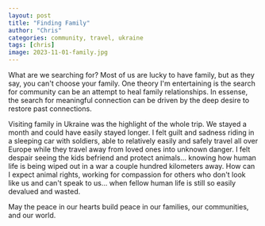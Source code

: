 ```yaml
---
layout: post
title: "Finding Family"
author: "Chris"
categories: community, travel, ukraine
tags: [chris]
image: 2023-11-01-family.jpg
---
```


What are we searching for? Most of us are lucky to have family, but as they say, you can't choose your family. One theory I'm entertaining is the search for community can be an attempt to heal family relationships. In essense, the search for meaningful connection can be driven by the deep desire to restore past connections.

Visiting family in Ukraine was the highlight of the whole trip. We stayed a month and could have easily stayed longer. I felt guilt and sadness riding in a sleeping car with soldiers, able to relatively easily and safely travel all over Europe while they travel away from loved ones into unknown danger. I felt despair seeing the kids befriend and protect animals... knowing how human life is being wiped out in a war a couple hundred kilometers away. How can I expect animal rights, working for compassion for others who don't look like us and can't speak to us... when fellow human life is still so easily devalued and wasted.

May the peace in our hearts build peace in our families, our communities, and our world.
